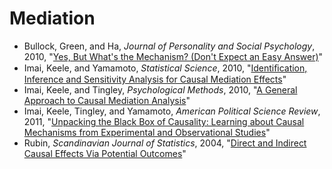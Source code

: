 # Mediation

 - Bullock, Green, and Ha, *Journal of Personality and Social Psychology*, 2010, "[Yes, But What's the Mechanism? (Don't Expect an Easy Answer)](http://psycnet.apa.org/journals/psp/98/4/550/)"
 - Imai, Keele, and Yamamoto, *Statistical Science*, 2010, "[Identiﬁcation, Inference and Sensitivity Analysis for Causal Mediation Effects](http://zmjones.com/static/causal-inference/imai-ss-2010.pdf)"
 - Imai, Keele, and Tingley, *Psychological Methods*, 2010, "[A General Approach to Causal Mediation Analysis](http://zmjones.com/static/causal-inference/imai-pm-2010.pdf)"
 - Imai, Keele, Tingley, and Yamamoto, *American Political Science Review*, 2011, "[Unpacking the Black Box of Causality: Learning about Causal Mechanisms from Experimental and Observational Studies](http://zmjones.com/static/causal-inference/imai-apsr-2011.pdf)"
 - Rubin, *Scandinavian Journal of Statistics*, 2004, "[Direct and Indirect Causal Effects Via Potential Outcomes](http://onlinelibrary.wiley.com/doi/10.1111/j.1467-9469.2004.02-123.x/abstract)"
